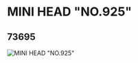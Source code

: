 # MINI HEAD  "NO.925"
## 73695
![MINI HEAD  "NO.925"](https://lc-www-live-s.legocdn.com/media/bricks/5/2/4655810.jpg)